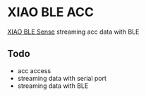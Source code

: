 # XIAO BLE ACC

[XIAO BLE Sense](https://wiki.seeedstudio.com/XIAO-BLE-Sense-Bluetooth-Usage/) streaming acc data with BLE

## Todo

- acc access
- streaming data with serial port
- streaming data with BLE
